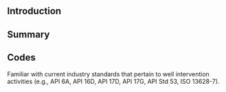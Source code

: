 ## Introduction


## Summary

## Codes

Familiar with current industry standards that pertain to well intervention activities (e.g., API 6A, API 16D, API 17D, API 17G, API Std 53, ISO 13628-7).



